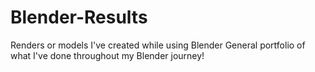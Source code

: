# Blender-Results
Renders or models I've created while using Blender
General portfolio of what I've done throughout my Blender journey!
